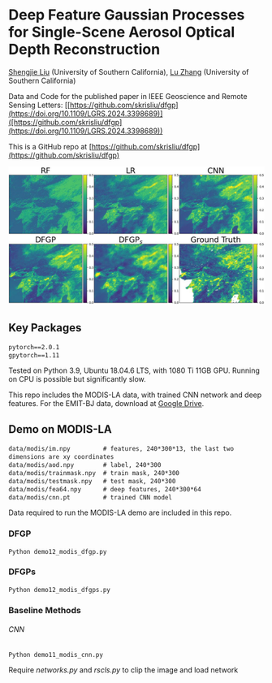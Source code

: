 # Deep Feature Gaussian Processes for Single-Scene Aerosol Optical Depth Reconstruction
[Shengjie Liu](https://skrisliu.com) (University of Southern California), [Lu Zhang](https://luzhangstat.github.io/) (University of Southern California)

Data and Code for the published paper in IEEE Geoscience and Remote Sensing Letters: [[https://github.com/skrisliu/dfgp](https://doi.org/10.1109/LGRS.2024.3398689)]([https://github.com/skrisliu/dfgp](https://doi.org/10.1109/LGRS.2024.3398689))

This is a GitHub repo at [https://github.com/skrisliu/dfgp](https://github.com/skrisliu/dfgp)

![AOD Reconstruction on the MODIS-LA data](dfgp.jpg)

## Key Packages
	pytorch==2.0.1
	gpytorch==1.11

Tested on Python 3.9, Ubuntu 18.04.6 LTS, with 1080 Ti 11GB GPU. Running on CPU is possible but significantly slow. 

This repo includes the MODIS-LA data, with trained CNN network and deep features. For the EMIT-BJ data, download at [Google Drive](https://drive.google.com/file/d/1BTZcS3HGaDS1ROhEObQK30LHvVZ3qesx/view?usp=drive_link). 

## Demo on MODIS-LA
	data/modis/im.npy         # features, 240*300*13, the last two dimensions are xy coordinates
	data/modis/aod.npy        # label, 240*300
	data/modis/trainmask.npy  # train mask, 240*300
	data/modis/testmask.npy   # test mask, 240*300
	data/modis/fea64.npy      # deep features, 240*300*64
	data/modis/cnn.pt         # trained CNN model

Data required to run the MODIS-LA demo are included in this repo.

### DFGP
	Python demo12_modis_dfgp.py


### DFGPs
	Python demo12_modis_dfgps.py

### Baseline Methods
###### CNN 
	Python demo11_modis_cnn.py

Require *networks.py* and *rscls.py* to clip the image and load network



